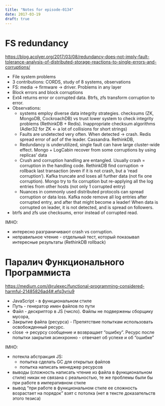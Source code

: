 ```yaml
---
title: "Notes for episode-0134"
date: 2017-03-19
draft: true
---
```


# FS redundancy
https://blog.acolyer.org/2017/03/08/redundancy-does-not-imply-fault-tolerance-analysis-of-distributed-storage-reactions-to-single-errors-and-corruptions/

- File system problems
- 3 contributions: CORDS, study of 8 systems, observations
- FS: media -> firmware -> driver. Problems in any layer
- Block errors and block corruptions
- Ext4 returns error or corrupted data. Btrfs, zfs transform corruption to error. 
- Observations:
    - systems employ diverse data integrity strategies. checksums (ZK, MongoDB, CockroachDB) vs trust lower system to check integrity problems (RethinkDB + Redis). Inappropriate checksum algorithms (Adler32 for ZK <- a lot of collisions for short strings)
    - Faults are undetected very often. When detected -> crash. Redis spread error of aof of the leader. Cassandra. RethinkDB,
    - Redundancy is underutilized, single fault can have large cluster-wide effect. Mongo + LogCabin recover from some corruptions by using replicas’ data
    - Crush and corruption handling are entangled. Usually crash = corruption in the handling code. RethinkDB find corruption -> rollback last transaction (even if it is not crash, but a ‘read corruption’). Kafka truncate and loses all further data (not fix one corruption). Mongo try to fix corruption but re-applying all the log entries from other hosts (not only 1 corrupted entry)
    - Nuances in commonly used distributed protocols can spread corruption or data loss. Kafka node remove all log entries after corrupted entry, and after that might become a leader! When data is corrupted on leader, it is not detected, and is spread on followers.
- btrfs and zfs use checksums, error instead of corrupted read.

IMHO: 

- интересно разграничивают crash vs corruption.
- неправильное чтение - отдельный тест, который показывал интересные результаты (RethinkDB rollback)



# Паралич Функционального Программиста
https://medium.com/@rulexec/functional-programming-considered-harmful-21485826ad4#.efq3yriu9

- JavaScript - в функциональном стиле
- Путь - генератор имен файлов по пути
- Файл - дескриптор в JS (число). Файлы не подвержены сборщику мусора, 
- Закрытие файла (ресурса) - Препятствие попыткам использовать освобожденный ресурс.
- close -> ресурсу сообщение и возвращает “ошибку”. Ресурс после попытки закрытия асинхронно - отвечает об успехе и об “ошибке”

IMHO: 

 - потекла абстракция JS:
   - попытка сделать GC для открытых файлов
   - попытка написать менеджер ресурсов
 - выводы (сложность написать чтение из файла в функциональном стиле) никак не связана с реальностью, те же проблемы были бы при работе в императивном стиле
 - вывод “при работе в функциональном стиле ее сложность возрастает на порядок” взят с потолка (нет в тексте доказательств этого тезиса)
